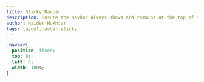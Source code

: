 ```yaml
---
title: Sticky Navbar
description: Ensure the navbar always shows and remains at the top of the page on scroll.
author: Haider Mukhtar
tags: layout,navbar,sticky
---
```


```css
.navbar{
  position: fixed;
  top: 0;
  left: 0;
  width: 100%;
}
```
